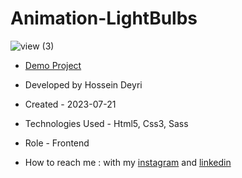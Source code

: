 # Animation-LightBulbs

![view (3)](https://github.com/hossein-deyri/Animation-LightBulbs/assets/136192436/e92353e0-c288-4a8e-82be-597f2f9e829c)

- [Demo Project](https://hossein-deyri.github.io/Animation-LightBulbs/)

- Developed by Hossein Deyri

- Created - 2023-07-21

- Technologies Used - Html5, Css3, Sass 

- Role - Frontend

- How to reach me : with my [instagram](https://www.instagram.com/hossein.deyri_web) and [linkedin](https://www.linkedin.com/in/hossein-deyri)
